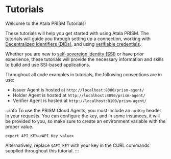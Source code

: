 # Tutorials

Welcome to the Atala PRISM Tutorials!

These tutorials will help you get started with using Atala PRISM.
The tutorials will guide you through setting up a connection, working with [Decentralized Identifiers (DIDs)](/docs/concepts/glossary#decentralized-identifer), and using [verifiable credentials](/docs/concepts/glossary#verifiable-credentials).

Whether you are new to [self-sovereign identity (SSI)](/docs/concepts/glossary#self-sovereign-identity) or have prior experience, these tutorials will provide the necessary information and skills to build and use SSI-based applications.


Throughout all code examples in tutorials, the following conventions are in use:
* Issuer Agent is hosted at `http://localhost:8080/prism-agent/`
* Holder Agent is hosted at `http://localhost:8090/prism-agent/`
* Verifier Agent is hosted at `http://localhost:8100/prism-agent/`

:::info To use the PRISM Cloud Agents, you must include an `apiKey` header in your requests. You can configure the key, and in some instances, it will be provided to you, so make sure to create an environment variable with the proper value.
```shell
export API_KEY=<API Key value>
```
Alternatively, replace `$API_KEY` with your key in the CURL commands supplied throughout this tutorial. ::: 


